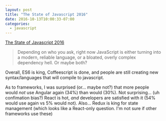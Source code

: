 ```yaml
---
layout: post
title: "The State of Javascript 2016"
date: 2016-10-13T10:00:33-07:00
categories:
  - javascript
---
```

[The State of Javascript 2016](http://stateofjs.com)

> Depending on who you ask, right now JavaScript is either turning into a modern, reliable language, or a bloated, overly complex dependency hell. Or maybe both?

Overall, ES6 is king, Coffeescript is done, and people are still creating new syntax/languages that will compile to javascript.

As to frameworks, I was surprised (or... maybe not?) that more people would *not* use Angular again (34%) than would (30%). Not surprising... (uh confimation bias?) React is hot, *and* developers are satisfied with it (54% would use again vs 5% would not). Also... Redux is king for state management (which looks like a React-only question. I'm not sure if other frameworks use these)
